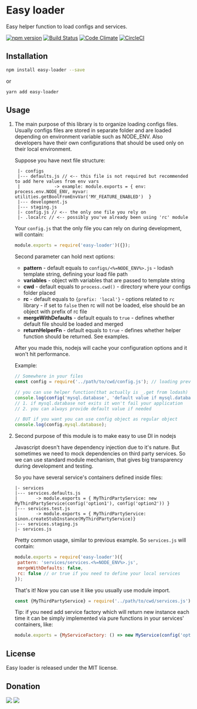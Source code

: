 # Easy loader

Easy helper function to load configs and services.

[![npm version](https://badge.fury.io/js/easy-loader.svg)](https://www.npmjs.com/package/easy-loader)
[![Build Status](https://travis-ci.org/zemd/easy-loader.svg?branch=master)](https://travis-ci.org/zemd/easy-loader)
[![Code Climate](https://codeclimate.com/github/zemd/easy-loader/badges/gpa.svg)](https://codeclimate.com/github/zemd/easy-loader)
[![CircleCI](https://circleci.com/gh/zemd/easy-loader/tree/master.svg?style=svg)](https://circleci.com/gh/zemd/easy-loader/tree/master)

## Installation

```bash
npm install easy-loader --save
```

or

```bash
yarn add easy-loader
```

## Usage

 1. The main purpose of this library is to organize loading configs files. Usually configs files are stored in separate
 folder and are loaded depending on environment variable such as NODE_ENV. 
 Also developers have their own configurations that should be used only on their local environment.

    Suppose you have next file structure:

     ```
      |- configs
      |--- defaults.js // <-- this file is not required but recommended to add here values from env vars
      |             -> example: module.exports = { env: process.env.NODE_ENV, myvar: utilities.getBoolFromEnvVar('MY_FEATURE_ENABLED')  }
      |--- development.js
      |--- staging.js
      |- config.js // <-- the only one file you rely on
      |- .localrc // <-- possibly you've already been using 'rc' module
     ```
     
     Your `config.js` that the only file you can rely on during development, will contain:
      
    ```javascript
    module.exports = require('easy-loader')({});
    ```

    Second parameter can hold next options:
    
    * __pattern__ - default equals to `configs/<%=NODE_ENV%>.js` - lodash template string, defining your load file path
    * __variables__ - object with variables that are passed to template string 
    * __cwd__ - default equals to `process.cwd()` - directory where your configs folder placed
    * __rc__ - default equals to `{prefix: 'local'}` - options related to `rc` library - if set to `false` then rc will not be loaded, else should be an object with prefix of rc file 
    * __mergeWithDefaults__ - default equals to `true` - defines whether default file should be loaded and merged
    * __returnHelperFn__ - default equals to `true` - defines whether helper function should be returned. See examples.
  
    After you made this, nodejs will cache your configuration options and it won't hit performance.
  
    Example:
  
    ```javascript
    // Somewhere in your files
    const config = require('../path/to/cwd/config.js'); // loading previously described file
    
    // you can use helper function(that actually is _.get from lodash) to avoid silly errors with unknown nested keys in configuration objects
    console.log(config('mysql.database', 'default value if mysql.database does not present'));
    // 1. if mysql.database not exits it won't fail your application
    // 2. you can always provide default value if needed
    
    // BUT if you want you can use config object as regular object
    console.log(config.mysql.database);
    ```

 2. Second purpose of this module is to make easy to use DI in nodejs
  
    Javascript doesn't have dependency injection due to it's nature. But sometimes we need to mock dependencies on third party services. So we can use standard module mechanism, that gives big transparency during development and testing.
     
    So you have several service's containers defined inside files:
    
    ```
    |- services
    |--- services.defaults.js
    |       -> module.exports = { MyThirdPartyService: new MyThirdPartyService(config('option1'), config('option2')) }
    |--- services.test.js
    |       -> module.exports = { MyThirdPartyService: sinon.createStubInstance(MyThirdPartyService)} 
    |--- services.staging.js
    |- services.js
    ```

    Pretty common usage, similar to previous example. So `services.js` will contain:
     
     ```javascript
     module.exports = require('easy-loader')({
      pattern: 'services/services.<%=NODE_ENV%>.js',
      mergeWithDefaults: false,
      rc: false // or true if you need to define your local services 
     });
     ```
     
     That's it! Now you can use it like you usually use module import.
      
      ```javascript
      const {MyThirdPartyService} = require('../path/to/cwd/services.js');
      ```
      
      Tip: if you need add service factory which will return new instance each time it can be simply implemented via pure functions in your services' containers, like:
      
      ```javascript
      module.exports = {MyServiceFactory: () => new MyService(config('options'))}
      ```
      

## License

Easy loader is released under the MIT license.

## Donation

[![](https://img.shields.io/badge/patreon-donate-yellow.svg)](https://www.patreon.com/red_rabbit)
[![](https://img.shields.io/badge/flattr-donate-yellow.svg)](https://flattr.com/profile/red_rabbit)
